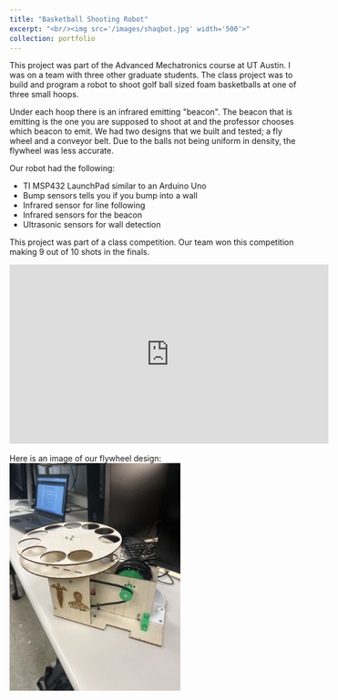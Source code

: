 ```yaml
---
title: "Basketball Shooting Robot"
excerpt: "<br/><img src='/images/shaqbot.jpg' width='500'>"
collection: portfolio
---
```


This project was part of the Advanced Mechatronics course at UT Austin. I was on a team with three other graduate students. The class project was to build and program a robot to shoot golf ball sized foam basketballs at one of three small hoops. 

Under each hoop there is an infrared emitting "beacon". The beacon that is emitting is the one you are supposed to shoot at and the professor chooses which beacon to emit. We had two designs that we built and tested; a fly wheel and a conveyor belt. Due to the balls not being uniform in density, the flywheel was less accurate. 

Our robot had the following:

- TI MSP432 LaunchPad similar to an Arduino Uno
- Bump sensors tells you if you bump into a wall
- Infrared sensor for line following
- Infrared sensors for the beacon
- Ultrasonic sensors for wall detection

This project was part of a class competition. Our team won this competition making 9 out of 10 shots in the finals.

<iframe width="560" height="315" src="https://www.youtube.com/embed/jpspNvdSzpw" title="YouTube video player" frameborder="0" allow="accelerometer; autoplay; clipboard-write; encrypted-media; gyroscope; picture-in-picture" allowfullscreen></iframe>


Here is an image of our flywheel design:
<br/><img src='/images/stephbot.jpg' width='300'>
